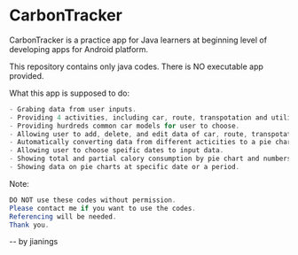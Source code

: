# CarbonTracker

CarbonTracker is a practice app for Java learners at beginning level of developing apps for Android platform.

This repository contains only java codes. There is NO executable app provided.

What this app is supposed to do:
```java
- Grabing data from user inputs.
- Providing 4 activities, including car, route, transpotation and utility.
- Providing hurdreds common car models for user to choose.
- Allowing user to add, delete, and edit data of car, route, transpotation and utility. 
- Automatically converting data from different acticities to a pie chart.
- Allowing user to choose speific dates to input data.
- Showing total and partial calory consumption by pie chart and numbers.
- Showing data on pie charts at specific date or a period.
```

Note:
```java
DO NOT use these codes without permission.
Please contact me if you want to use the codes.
Referencing will be needed.
Thank you.
```

  -- by jianings
